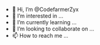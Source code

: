 - 👋 Hi, I’m @CodefarmerZyx
- 👀 I’m interested in ...
- 🌱 I’m currently learning ...
- 💞️ I’m looking to collaborate on ...
- 📫 How to reach me ...

<!---
CodefarmerZyx/CodefarmerZyx is a ✨ special ✨ repository because its `README.md` (this file) appears on your GitHub profile.
You can click the Preview link to take a look at your changes.
--->
